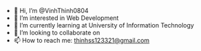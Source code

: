 - 👋 Hi, I’m @VinhThinh0804
- 👀 I’m interested in Web Development
- 🌱 I’m currently learning at University of Information Technology
- 💞️ I’m looking to collaborate on 
- 📫 How to reach me: thinhss123321@gmail.com

<!---
VinhThinh0804/VinhThinh0804 is a ✨ special ✨ repository because its `README.md` (this file) appears on your GitHub profile.
You can click the Preview link to take a look at your changes.
--->
